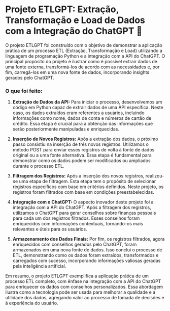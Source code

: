 # **Projeto ETLGPT: Extração, Transformação e Load de Dados com a Integração do ChatGPT** :rocket:

O projeto ETLGPT foi construído com o objetivo de demonstrar a aplicação prática de um processo ETL (Extração, Transformação e Load) utilizando a linguagem de programação Python e a integração com a API do ChatGPT. O principal propósito do projeto é ilustrar como é possível extrair dados de uma fonte externa, transformá-los de acordo com as necessidades e, por fim, carregá-los em uma nova fonte de dados, incorporando insights gerados pelo ChatGPT.


### O que foi feito:

1. **Extração de Dados da API:** Para iniciar o processo, desenvolvemos um código em Python capaz de extrair dados de uma API específica. Neste caso, os dados extraídos eram referentes a usuários, incluindo informações como nome, dados de conta e números de cartão de crédito. Essa etapa é crucial para a obtenção das informações que serão posteriormente manipuladas e enriquecidas.
2.  **Inserção de Novos Registros:** Após a extração dos dados, o próximo passo consistiu na inserção de três novos registros. Utilizamos o método POST para enviar esses registros de volta à fonte de dados original ou a uma fonte alternativa. Essa etapa é fundamental para demonstrar como os dados podem ser modificados ou ampliados durante o processo ETL.
    
3.  **Filtragem dos Registros:** Após a inserção dos novos registros, realizou-se uma etapa de filtragem. Esta etapa tem o propósito de selecionar registros específicos com base em critérios definidos. Neste projeto, os registros foram filtrados com base em condições preestabelecidas.
    
4.  **Integração com o ChatGPT:** O aspecto inovador deste projeto foi a integração com a API do ChatGPT. Após a filtragem dos registros, utilizamos o ChatGPT para gerar conselhos sobre finanças pessoais para cada um dos registros filtrados. Esses conselhos foram enriquecidos com informações contextuais, tornando-os mais relevantes e úteis para os usuários.
    
5.  **Armazenamento dos Dados Finais:** Por fim, os registros filtrados, agora enriquecidos com conselhos gerados pelo ChatGPT, foram armazenados em uma nova fonte de dados. Isso conclui o processo de ETL, demonstrando como os dados foram extraídos, transformados e carregados com sucesso, incorporando informações valiosas geradas pela inteligência artificial.

Em resumo, o projeto ETLGPT exemplifica a aplicação prática de um processo ETL completo, com ênfase na integração com a API do ChatGPT para enriquecer os dados com conselhos personalizados. Essa abordagem ilustra como a tecnologia pode ser usada para melhorar a qualidade e a utilidade dos dados, agregando valor ao processo de tomada de decisões e à experiência do usuário.
